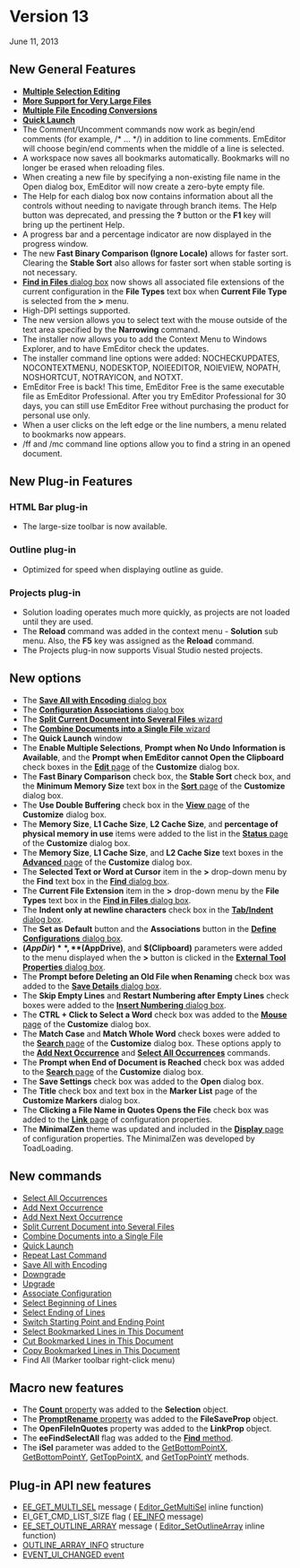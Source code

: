 # Version 13

June 11, 2013

## New General Features

- [**Multiple Selection Editing**](../features/multiple_selection_editing)
- [**More Support for Very Large Files**](../features/more_support_for_very_large_files)
- [**Multiple File Encoding Conversions**](../features/multiple_file_encoding_conversion)
- [**Quick Launch**](../features/quick_launch)
- The Comment/Uncomment commands now work as begin/end comments (for example, /\* ... \*/) in addition to line comments. EmEditor will choose begin/end comments when the middle of a line is selected.
- A workspace now saves all bookmarks automatically. Bookmarks will no longer be erased when reloading files.
- When creating a new file by specifying a non-existing file name in the Open dialog box, EmEditor will now create a zero-byte empty file.
- The Help for each dialog box now contains information about all the controls without needing to navigate through branch items. The Help button was deprecated, and pressing the **?** button or the **F1** key will bring up the pertinent Help.
- A progress bar and a percentage indicator are now displayed in the progress window.
- The new **Fast Binary Comparison (Ignore Locale)** allows for faster sort. Clearing the **Stable Sort** also allows for faster sort when stable sorting is not necessary.
- [**Find in Files** dialog box](../dlg/find_in_files/index) now shows all associated file extensions of the current configuration in the **File Types** text box when **Current File Type** is selected from the **>** menu.
- High-DPI settings supported.
- The new version allows you to select text with the mouse outside of the text area specified by the **Narrowing** command.
- The installer now allows you to add the Context Menu to Windows Explorer, and to have EmEditor check the updates.
- The installer command line options were added: NOCHECKUPDATES, NOCONTEXTMENU, NODESKTOP, NOIEEDITOR, NOIEVIEW, NOPATH, NOSHORTCUT, NOTRAYICON, and NOTXT.
- EmEditor Free is back! This time, EmEditor Free is the same executable file as EmEditor Professional. After you try EmEditor Professional for 30 days, you can still use EmEditor Free without purchasing the product for personal use only.
- When a user clicks on the left edge or the line numbers, a menu related to bookmarks now appears.
- /ff and /mc command line options allow you to find a string in an
opened document.

## New Plug-in Features

### HTML Bar plug-in

- The large-size toolbar is now available.

### Outline plug-in

- Optimized for speed when displaying outline as guide.

### Projects plug-in

- Solution loading operates much more quickly, as projects are not loaded until they are used.
- The **Reload** command was added in the context menu - **Solution** sub menu. Also, the **F5** key was assigned as the
**Reload** command.
- The Projects plug-in now supports Visual Studio nested projects.

## New options

- The
[**Save All with Encoding** dialog box](../dlg/save_all_as/index)
- The
[**Configuration Associations** dialog box](../dlg/configuration_associations/index)
- The
[**Split Current Document into Several Files** wizard](../dlg/split_to_files/index)
- The
[**Combine Documents into a Single File** wizard](../dlg/combine_files/index)
- The
**Quick Launch** window
- The **Enable Multiple Selections**, **Prompt when No Undo**
**Information is Available**, and the **Prompt when EmEditor cannot Open the Clipboard** check boxes in the
[**Edit** page](../dlg/customize/edit/index) of the **Customize** dialog box.
- The **Fast Binary Comparison** check box, the **Stable Sort** check box, and the **Minimum Memory Size** text box in the
[**Sort** page](../dlg/customize/sort/index) of the **Customize** dialog box.
- The **Use Double Buffering** check box in the
[**View** page](../dlg/customize/view/index) of the **Customize** dialog box.
- The **Memory Size**, **L1 Cache Size**, **L2 Cache Size**, and **percentage of physical memory in use** items were added to the list in the
[**Status** page](../dlg/customize/status/index) of the **Customize** dialog box.
- The **Memory Size**, **L1 Cache Size**, and **L2 Cache Size** text boxes in the [**Advanced** page](../dlg/customize/advanced/index) of the **Customize**
dialog box.
- The **Selected Text or Word at Cursor** item in the **>** drop-down menu by the **Find** text box in the
[**Find** dialog box](../dlg/find/index).
- The **Current File Extension** item in the **>** drop-down menu by the **File Types** text box in the
[**Find in Files** dialog box](../dlg/find_in_files/index).
- The **Indent only at newline characters** check box in the
[**Tab/Indent** dialog box](../dlg/properties/general/indent/index).
- The **Set as Default** button and the **Associations** button in the
[**Define Configurations** dialog box](../dlg/configurations/index).
- **$(AppDir)**, **$(AppDrive)**, and **$(Clipboard)** parameters were added to the menu displayed when the **>** button is clicked in the
[**External Tool Properties** dialog box](../dlg/tools/properties/index).
- The **Prompt before Deleting an Old File when Renaming** check box was added to the
[**Save Details** dialog box](../dlg/properties/file/save_details/index).
- The **Skip Empty Lines** and **Restart Numbering after Empty Lines** check boxes were added to the
[**Insert Numbering** dialog box](../dlg/insert_numbering/index).
- The **CTRL + Click to Select a Word** check box was added to the
[**Mouse** page](../dlg/customize/mouse/index) of the **Customize**
dialog box.
- The **Match Case** and **Match Whole Word** check boxes were added to the
[**Search** page](../dlg/customize/search/index) of the **Customize** dialog box. These options apply to the **[Add Next Occurrence](../cmd/search/add_next_occurrence)** and **[Select All Occurrences](../cmd/search/select_all_occurrences)**
commands.
- The **Prompt when End of Document is Reached** check box was added to the
[**Search** page](../dlg/customize/search/index) of the **Customize** dialog box.
- The **Save Settings** check box was added to the **Open** dialog box.
- The **Title** check box and text box in the
**Marker List** page of the **Customize Markers** dialog box.
- The **Clicking a File Name in Quotes Opens the File** check box was added to the
[**Link** page](../dlg/properties/link/index) of configuration properties.
- The **MinimalZen** theme was updated and included in the [**Display** page](../dlg/properties/display/index) of configuration properties. The MinimalZen was
developed by ToadLoading.

## New commands

- [Select All Occurrences](../cmd/search/select_all_occurrences)
- [Add Next Occurrence](../cmd/search/add_next_occurrence)
- [Add Next Next Occurrence](../cmd/search/add_next2_occurrence)
- [Split Current Document into Several Files](../cmd/tools/split_to_files)
- [Combine Documents into a Single File](../cmd/tools/combine_files)
- [Quick Launch](../cmd/tools/search_all_commands)
- [Repeat Last Command](../cmd/edit/repeat_last_command)
- [Save All with Encoding](../cmd/file/file_save_all_as)
- [Downgrade](../cmd/help/downgrade)
- [Upgrade](../cmd/help/upgrade)
- [Associate Configuration](../cmd/tools/configuration_associations)
- [Select Beginning of Lines](../cmd/edit/select_begin_lines)
- [Select Ending of Lines](../cmd/edit/select_end_lines)
- [Switch Starting Point and Ending Point](../cmd/edit/switch_start_end_select)
- [Select Bookmarked Lines in This Document](../cmd/bookmarks/bookmark_select)
- [Cut Bookmarked Lines in This Document](../cmd/bookmarks/bookmark_cut)
- [Copy Bookmarked Lines in This Document](../cmd/bookmarks/bookmark_copy)
- Find All (Marker toolbar right-click menu)

## Macro new features

- The [**Count** property](../macro/selection/selection_count) was added to the **Selection** object.
- The [**PromptRename** property](../macro/file_save_prop/prompt_rename) was added to the **FileSaveProp** object.
- The **OpenFileInQuotes** property was added to the **LinkProp** object.
- The **eeFindSelectAll** flag was added to the [**Find** method](../macro/selection/selection_find).
- The **iSel** parameter was added to the [GetBottomPointX](../macro/selection/selection_getbottompointx), [GetBottomPointY](../macro/selection/selection_getbottompointy),
[GetTopPointX](../macro/selection/selection_gettoppointx), and
[GetTopPointY](../macro/selection/selection_gettoppointy) methods.

## Plug-in API new features

- [EE\_GET\_MULTI\_SEL](../plugin/message/ee_get_multi_sel)
message ( [Editor\_GetMultiSel](../plugin/macro/editor_getmultisel)
inline function)
- EI\_GET\_CMD\_LIST\_SIZE flag ( [EE\_INFO](../plugin/message/ee_info) message)
- [EE\_SET\_OUTLINE\_ARRAY](../plugin/message/ee_set_outline_array)
message ( [Editor\_SetOutlineArray](../plugin/macro/editor_setoutlinearray)
inline function)
- [OUTLINE\_ARRAY\_INFO](../plugin/structure/outline_array_info) structure
- [EVENT\_UI\_CHANGED event](../plugin/event/index)
